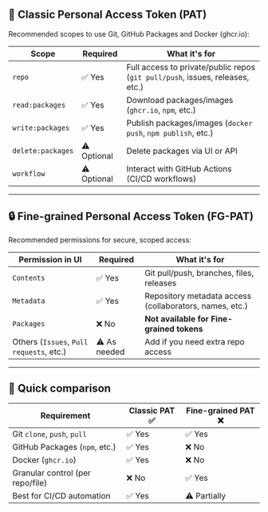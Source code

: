 ## 🔐 Classic Personal Access Token (PAT)

Recommended scopes to use Git, GitHub Packages and Docker (ghcr.io):

| Scope             | Required  | What it's for                                        |
|------------------|-----------|------------------------------------------------------|
| `repo`           | ✅ Yes    | Full access to private/public repos (`git pull/push`, issues, releases, etc.) |
| `read:packages`  | ✅ Yes    | Download packages/images (`ghcr.io`, `npm`, etc.)   |
| `write:packages` | ✅ Yes    | Publish packages/images (`docker push`, `npm publish`, etc.) |
| `delete:packages`| ⚠️ Optional | Delete packages via UI or API                      |
| `workflow`       | ⚠️ Optional | Interact with GitHub Actions (CI/CD workflows)     |

---

## 🔒 Fine-grained Personal Access Token (FG-PAT)

Recommended permissions for secure, scoped access:

| Permission in UI | Required  | What it's for                                        |
|------------------|-----------|------------------------------------------------------|
| `Contents`       | ✅ Yes    | Git pull/push, branches, files, releases             |
| `Metadata`       | ✅ Yes    | Repository metadata access (collaborators, names, etc.) |
| `Packages`       | ❌ No     | **Not available for Fine-grained tokens**            |
| Others (`Issues`, `Pull requests`, etc.) | ⚠️ As needed | Add if you need extra repo access                   |

---

## 📌 Quick comparison

| Requirement                      | Classic PAT ✅ | Fine-grained PAT ❌ |
|----------------------------------|----------------|---------------------|
| Git `clone`, `push`, `pull`      | ✅ Yes         | ✅ Yes               |
| GitHub Packages (`npm`, etc.)    | ✅ Yes         | ❌ No                |
| Docker (`ghcr.io`)               | ✅ Yes         | ❌ No                |
| Granular control (per repo/file) | ❌ No          | ✅ Yes               |
| Best for CI/CD automation        | ✅ Yes         | ⚠️ Partially         |
